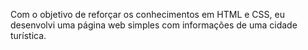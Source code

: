 Com o objetivo de reforçar os conhecimentos em HTML e CSS, eu desenvolvi uma página web simples com informações de uma cidade turística. 
